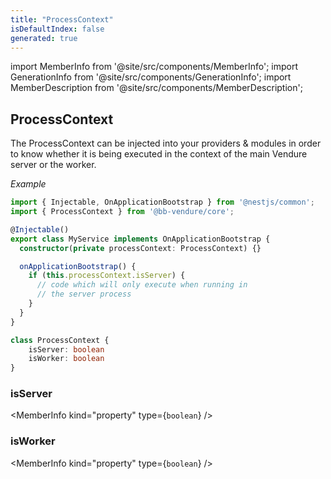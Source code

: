 ```yaml
---
title: "ProcessContext"
isDefaultIndex: false
generated: true
---
```

<!-- This file was generated from the Vendure source. Do not modify. Instead, re-run the "docs:build" script -->
import MemberInfo from '@site/src/components/MemberInfo';
import GenerationInfo from '@site/src/components/GenerationInfo';
import MemberDescription from '@site/src/components/MemberDescription';


## ProcessContext

<GenerationInfo sourceFile="packages/core/src/process-context/process-context.ts" sourceLine="31" packageName="@bb-vendure/core" />

The ProcessContext can be injected into your providers & modules in order to know whether it
is being executed in the context of the main Vendure server or the worker.

*Example*

```ts
import { Injectable, OnApplicationBootstrap } from '@nestjs/common';
import { ProcessContext } from '@bb-vendure/core';

@Injectable()
export class MyService implements OnApplicationBootstrap {
  constructor(private processContext: ProcessContext) {}

  onApplicationBootstrap() {
    if (this.processContext.isServer) {
      // code which will only execute when running in
      // the server process
    }
  }
}
```

```ts title="Signature"
class ProcessContext {
    isServer: boolean
    isWorker: boolean
}
```

<div className="members-wrapper">

### isServer

<MemberInfo kind="property" type={`boolean`}   />


### isWorker

<MemberInfo kind="property" type={`boolean`}   />




</div>
